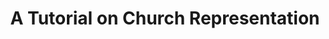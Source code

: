 ---
title: A Tutorial on Church Representation
url: http://jozefg.bitbucket.org/posts/2014-07-19-church-tutorial.html
authors:
- Danny Gratzer
type: article
tags:
- Church encoding
- encoding
doHaskell-type: blog post
dohaskell-year: 2014
---
